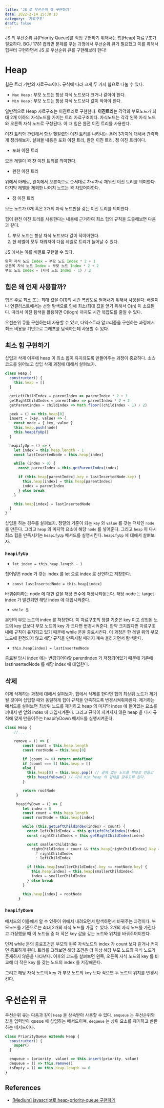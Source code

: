 ```yaml
---
title: 'JS 로 우선순위 큐 구현하기'
date: 2022-3-14 15:38:13
category: '자료구조'
draft: false
---
```


JS 의 우선순위 큐(Priority Queue)를 직접 구현하기 위해서는 힙(Heap) 자료구조가 필요하다. BOJ 1781 컵라면 문제를 푸는 과정에서 우선순위 큐가 필요했고 이를 위해서 힙부터 구현하면서 JS 로 우선순위 큐를 구현해보려 한다!

# Heap

힙은 트리 기반의 자료구조이다. 규칙에 따라 크게 두 가지 힙으로 나눌 수 있다.

- `Max Heap` : 부모 노드는 항상 자식 노드보다 크거나 같아야 한다.
- `Min Heap` : 부모 노드는 항상 자식 노드보다 값이 작아야 한다.

일반적으로 Heap 자료구조는 이진트리로 구현한다. **이진트리**는 각각의 부모노드가 최대 2개 이하의 자식노드를 가지는 트리 자료구조이다. 자식노드는 각각 왼쪽 자식 노드와 오른쪽 자식 노드로 구성된다. 이 때 힙은 완전 이진 트리를 사용한다.

이진 트리와 관련해서 항상 헷갈렸던 이진 트리를 나타내는 용어 3가지에 대해서 간략하게 정리해보자. 살펴볼 내용은 포화 이진 트리, 완전 이진 트리, 정 이진 트리이다.

- 포화 이진 트리

모든 레벨이 꽉 찬 이진 트리를 의미한다.

- 완전 이진 트리

위에서 아래로, 왼쪽에서 오른쪽으로 순서대로 차곡차곡 채워진 이진 트리를 의미한다. 마지막 레벨을 제외한 나머지 노드는 꽉 차있어야한다.

- 정 이진 트리

모든 노드가 0개 혹은 2개의 자식 노드만을 갖는 이진 트리를 의미한다.

힙이 완전 이진 트리를 사용한다는 내용에 근거하여 최소 힙의 규칙을 도출해보면 다음과 같다.

1. 부모 노드는 항상 자식 노드보다 값이 작야아한다.
2. 한 레벨이 모두 채워져야 다음 레벨로 트리가 늘어날 수 있다.

JS 에서는 이를 배열로 구현할 수 있다.

```jsx
왼쪽 자식 노드 Index = 부모 노드 Index * 2 + 1
오른쪽 자식 노드 Index = 부모 노드 Index * 2 + 2
부모 노드 Index = (자식 노드 Index - 1) / 2
```

## 힙은 왜 언제 사용할까?

힙은 주로 최소 또는 최대 값을 O(1)의 시간 복잡도로 얻어내기 위해서 사용된다. 배열이나 연결리스트에서는 선형 탐색으로 인해 최소/최대 값을 얻기 위해서 O(n) 이 소요된다. 따라서 이진 탐색을 활용하면 O(logn) 까지도 시간 복잡도를 줄일 수 있다.

우선순위 큐를 구현하는데 사용할 수 있고, 다익스트라 알고리즘을 구현하는 과정에서 최소 비용을 기반으로 그래프를 탐색하는데 사용할 수 있다.

## 최소 힙 구현하기

삽입과 삭제 이후에 heap 이 최소 힙이 유지되도록 만들어주는 과정이 중요하다. 소스코드를 읽어보고 삽입 삭제 과정에 대해서 살펴보자.

```jsx
class Heap {
  constructor() {
    this.heap = []
  }

  getLeftChildIndex = parentIndex => parentIndex * 2 + 1
  getRightChildIndex = parentIndex => parentIndex * 2 + 2
  getParentIndex = childIndex => Math.floor((childIndex - 1) / 2)

  peek = () => this.heap[0]
  insert = (key, value) => {
    const node = { key, value }
    this.heap.push(node)
    this.heapifyUp()
  }

  heapifyUp = () => {
    let index = this.heap.length - 1
    const lastInsertedNode = this.heap[index]

    while (index > 0) {
      const parentIndex = this.getParentIndex(index)

      if (this.heap[parentIndex].key > lastInsertedNode.key) {
        this.heap[index] = this.heap[parentIndex]
        index = parentIndex
      } else break
    }

    this.heap[index] = lastInsertedNode
  }
}
```

삽입을 하는 경우를 살펴보자. 정렬의 기준이 되는 `key` 와 `value` 를 갖는 객체인 `node` 를 만든다. 그리고 `heap` 의 마지막 요소에 해당 `node` 를 넣어준다. 그리고 `heap` 이 다시 최소 힙을 만족시키는 `heapifyUp` 메서드를 실행시킨다. `heapifyUp` 에 대해서 살펴보자.

### `heapifyUp`

- `let index = this.heap.length - 1`

집어넣은 node 가 갖는 index 를 let 으로 index 로 선언하고 저장한다.

- `const lastInsertedNode = this.heap[index]`

바꿔줘야하는 node 에 대한 값을 해당 변수에 저장시켜놓는다. 해당 node 는 target index 가 발견되면 해당 index 에 대입시켜준다.

- `while 문`

본인의 부모 노드의 index 를 저장한다. 이 자료구조의 정렬 기준은 key 이고 삽입된 노드의 key 값보다 부모 노드의 key 가 크다면 변경시켜준다. 만약 크지않다면 자료구조 내에 규칙이 유지되고 있기 때문에 while 문을 종료시킨다. 이 과정은 한 레벨 위의 부모 노드에 한정되지 않고 해당 규칙을 만족시킬 때까지 계속 올라가면서 탐색한다.

- `this.heap[index] = lastInsertedNode`

종료될 당시 index 에는 변경되어야할 parentIndex 가 저장되어있기 때문에 기존에 lastInsertedNode 를 해당 index 에 대입한다.

## 삭제

이제 삭제하는 과정에 대해서 살펴보자. 힙에서 삭제를 한다면 힙의 최상위 노드가 제거될 것이며 삽입할 때와 동일하게 힙이 규칙을 만족하도록 변경시켜줘야한다. 제거하는 메서드를 살펴보면 최상위 노드를 제거하고 heap 의 마지막 index 에 들어있는 요소를 꺼내서 맨 앞의 index 에 대입시켜준다. 그리고 규칙이 지켜지지 않은 heap 을 다시 규칙에 맞게 만들어주는 heapifyDown 메서드를 실행시켜준다.

```jsx
class Heap {
	//...

	remove = () => {
	    const count = this.heap.length
	    const rootNode = this.heap[0]

	    if (count <= 0) return undefined
	    if (count === 1) this.heap = []
	    else {
	      this.heap[0] = this.heap.pop() // 끝에 있는 노드를 부모로 만들고
	      this.heapifyDown() // 다시 min heap 의 형태를 갖추도록 한다.
	    }

	    return rootNode
	 }

	 heapifyDown = () => {
	    let index = 0
	    const count = this.heap.length
	    const rootNode = this.heap[index]

	    while (this.getLeftChildIndex(index) < count) {
	      const leftChildIndex = this.getLeftChildIndex(index)
	      const rightChildIndex = this.getRightChildIndex(index)

	      const smallerChildIndex =
	        rightChildIndex < count && this.heap[rightChildIndex].key < this.heap[leftChildIndex].key
	          ? rightChildIndex
	          : leftChildIndex

	      if (this.heap[smallerChildIndex].key <= rootNode.key) {
	        this.heap[index] = this.heap[smallerChildIndex]
	        index = smallerChildIndex
	      } else break
	    }

	    this.heap[index] = rootNode
	  }
```

### `heapifyDown`

메서드의 이름에서 알 수 있듯이 위에서 내려오면서 탐색하면서 바꿔주는 과정이다. 부모노드를 기준으로는 최대 2개의 자식 노드를 가질 수 있다. 2개의 자식 노드를 가진다고 가정했을 때 이 노드들 중 더 작은 key 값을 갖는 노드와 위치를 바꿔주어야한다.

먼저 while 문의 종료조건은 부모의 왼쪽 자식노드의 index 가 count 보다 같거나 커지면 종료하게 된다. 트리를 그려보면 해당 조건은 더 이상 해당 부모 노드의 자식 노드가 존재하지 않음을 나타낸다. 이후의 코드를 살펴보면 왼쪽, 오른쪽 자식 노드의 key 를 비교해 더 작은 key 를 갖는 노드의 index 를 저장해준다.

그리고 해당 자식 노드의 key 가 부모 노드의 key 보다 작으면 두 노드의 위치를 변경시킨다.

# 우선순위 큐

우선순위 큐는 다음과 같이 `Heap` 을 상속받아 사용할 수 있다. `enqueue` 는 우선순위와 값을 입력받아 queue 에 삽입하는 메서드이며, `dequeue` 는 상위 요소를 제거하고 반환하는 메서드이다.

```jsx
class PriorityQueue extends Heap {
  constructor() {
    super()
  }

  enqueue = (priority, value) => this.insert(priority, value)
  dequeue = () => this.remove()
  isEmpty = () => this.heap.length <= 0
}
```

## References

- [[Medium] javascript로 heap-priority-queue 구현하기](https://jun-choi-4928.medium.com/javascript%EB%A1%9C-heap-priority-queue-%EA%B5%AC%ED%98%84%ED%95%98%EA%B8%B0-8bc13bf095d9)
